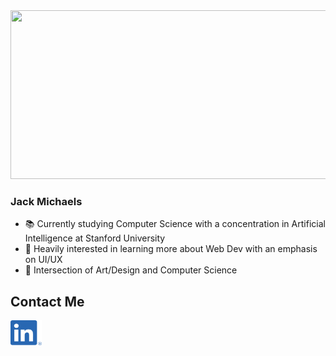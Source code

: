 <img src="./intro.gif" width="1000" height="270">

### Jack Michaels
- :books: Currently studying Computer Science with a concentration in Artificial Intelligence at Stanford University 
- :mag_right: Heavily interested in learning more about Web Dev with an emphasis on UI/UX
- :art: Intersection of Art/Design and Computer Science

## Contact Me
<a href="https://linkedin.com/jack-michaels"></a><img src="./images/linkedin.png" width="50" height="40">
